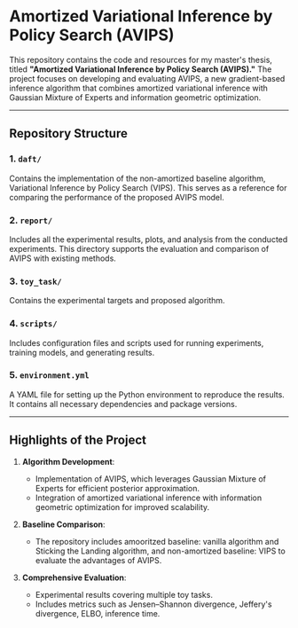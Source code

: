 # Amortized Variational Inference by Policy Search (AVIPS)

This repository contains the code and resources for my master's thesis, titled **"Amortized Variational Inference by Policy Search (AVIPS)."** The project focuses on developing and evaluating AVIPS, a new gradient-based inference algorithm that combines amortized variational inference with Gaussian Mixture of Experts and information geometric optimization.

---

## Repository Structure

### **1. `daft/`**
Contains the implementation of the non-amortized baseline algorithm, Variational Inference by Policy Search (VIPS). This serves as a reference for comparing the performance of the proposed AVIPS model.

### **2. `report/`**
Includes all the experimental results, plots, and analysis from the conducted experiments. This directory supports the evaluation and comparison of AVIPS with existing methods.

### **3. `toy_task/`**
Contains the experimental targets and proposed algorithm.

### **4. `scripts/`**
Includes configuration files and scripts used for running experiments, training models, and generating results.

### **5. `environment.yml`**
A YAML file for setting up the Python environment to reproduce the results. It contains all necessary dependencies and package versions.

---

## Highlights of the Project

1. **Algorithm Development**:
   - Implementation of AVIPS, which leverages Gaussian Mixture of Experts for efficient posterior approximation.
   - Integration of amortized variational inference with information geometric optimization for improved scalability.

2. **Baseline Comparison**:
   - The repository includes amooritzed baseline: vanilla algorithm and Sticking the Landing algorithm, and non-amortized baseline: VIPS to evaluate the advantages of AVIPS.

3. **Comprehensive Evaluation**:
   - Experimental results covering multiple toy tasks.
   - Includes metrics such as Jensen–Shannon divergence, Jeffery's divergence, ELBO, inference time.
